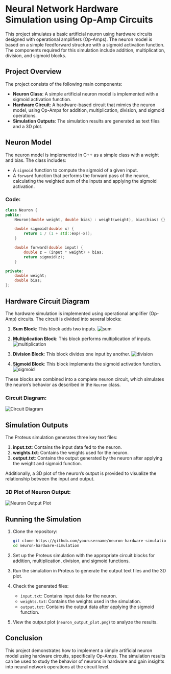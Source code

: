 
# Neural Network Hardware Simulation using Op-Amp Circuits

This project simulates a basic artificial neuron using hardware circuits designed with operational amplifiers (Op-Amps). The neuron model is based on a simple feedforward structure with a sigmoid activation function. The components required for this simulation include addition, multiplication, division, and sigmoid blocks.

## Project Overview

The project consists of the following main components:

- **Neuron Class**: A simple artificial neuron model is implemented with a sigmoid activation function.
- **Hardware Circuit**: A hardware-based circuit that mimics the neuron model, using Op-Amps for addition, multiplication, division, and sigmoid operations.
- **Simulation Outputs**: The simulation results are generated as text files and a 3D plot.

## Neuron Model

The neuron model is implemented in C++ as a simple class with a weight and bias. The class includes:

- A `sigmoid` function to compute the sigmoid of a given input.
- A `forward` function that performs the forward pass of the neuron, calculating the weighted sum of the inputs and applying the sigmoid activation.

### Code:
```cpp
class Neuron {
public:
    Neuron(double weight, double bias) : weight(weight), bias(bias) {}

    double sigmoid(double x) {
        return 1 / (1 + std::exp(-x));
    }

    double forward(double input) {
        double z = (input * weight) + bias;
        return sigmoid(z);
    }

private:
    double weight;
    double bias;
};
```

## Hardware Circuit Diagram

The hardware simulation is implemented using operational amplifier (Op-Amp) circuits. The circuit is divided into several blocks:

1. **Sum Block**: This block adds two inputs.
![sum](sum.png)

3. **Multiplication Block**: This block performs multiplication of inputs.
![multiplication](multiplier.png)

5. **Division Block**: This block divides one input by another.
![division](division.png)

7. **Sigmoid Block**: This block implements the sigmoid activation function.
![sigmoid](sigmoid.png)

These blocks are combined into a complete neuron circuit, which simulates the neuron’s behavior as described in the `Neuron` class.

### Circuit Diagram:

![Circuit Diagram](circuit_diagram.png)

## Simulation Outputs

The Proteus simulation generates three key text files:

1. **input.txt**: Contains the input data fed to the neuron.
2. **weights.txt**: Contains the weights used for the neuron.
3. **output.txt**: Contains the output generated by the neuron after applying the weight and sigmoid function.

Additionally, a 3D plot of the neuron’s output is provided to visualize the relationship between the input and output.

### 3D Plot of Neuron Output:

![Neuron Output Plot](neuron_output_plot.png)

## Running the Simulation

1. Clone the repository:
    ```bash
    git clone https://github.com/yourusername/neuron-hardware-simulation.git
    cd neuron-hardware-simulation
    ```

2. Set up the Proteus simulation with the appropriate circuit blocks for addition, multiplication, division, and sigmoid functions.

3. Run the simulation in Proteus to generate the output text files and the 3D plot.

4. Check the generated files:
    - `input.txt`: Contains input data for the neuron.
    - `weights.txt`: Contains the weights used in the simulation.
    - `output.txt`: Contains the output data after applying the sigmoid function.

5. View the output plot (`neuron_output_plot.png`) to analyze the results.

## Conclusion

This project demonstrates how to implement a simple artificial neuron model using hardware circuits, specifically Op-Amps. The simulation results can be used to study the behavior of neurons in hardware and gain insights into neural network operations at the circuit level.


